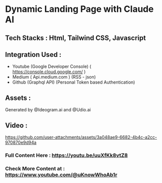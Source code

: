 # Dynamic Landing Page with Claude AI 

## Tech Stacks : Html, Tailwind CSS, Javascript

## Integration Used : 
- Youtube (Google Developer Console) ( https://console.cloud.google.com/ ) 
- Medium ( Api.medium.com ) (RSS - json) 
- Github (Graphql API) (Personal Token based Authentication) 

## Assets :
Generated by @Ideogram.ai and @Udio.ai

##  Video : 

https://github.com/user-attachments/assets/3a048ae9-6682-4b4c-a2cc-970870e9d94a


### Full Content Here : https://youtu.be/uuXfKk8vtZ8

### Check More Content at : https://www.youtube.com/@uKnowWhoAb1r
